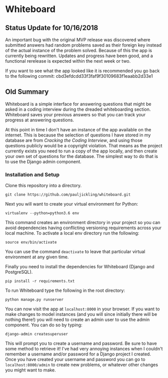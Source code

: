# Whiteboard

## Status Update for 10/16/2018

An important bug with the original MVP release was discovered where submitted answers had random problems saved as their foreign key instead of the actual instance of the problem solved. Because of this the app is currently being rewritten. Updates and progress have been good, and a functional rerelease is expected within the next week or two.

If you want to see what the app looked like it is recommended you go back to the following commit: cbd3efdcdd33f3faf9f30109683f1eaabb2d33e1

## Old Summary

Whiteboard is a simple interface for answering questions that might be asked in a coding interview during the dreaded whiteboarding section. Whiteboard saves your previous answers so that you can track your progress at answering questions.

At this point in time I don't have an instance of the app available on the internet. This is because the selection of questions I have stored in my database are from *Cracking the Coding Interview*, and using those questions publicly would be a copyright violation. That means as the project currently exists you need to run a copy of the app locally, and then create your own set of questions for the database. The simplest way to do that is to use the Django admin component.

### Installation and Setup

Clone this repository into a directory.

`git clone https://github.com/pauljickling/whiteboard.git`

Next you will want to create your virtual environment for Python:

`virtualenv --python=python3.6 env`

This command creates an environment directory in your project so you can avoid dependencies having conflicting versioning requirements across your local machine. To activate a local env directory run the following:

`source env/bin/activate`

You can use the command `deactivate` to leave that particular virtual environment at any given time.

Finally you need to install the dependencies for Whiteboard (Django and PostgreSQL).

`pip install -r requirements.txt`

To run Whiteboard type the following in the root directory:

`python manage.py runserver`

You can now visit the app at `localhost:8000` in your browser. If you want to make changes to model instances (and you will since initially there will be nothing there!) you will need to create an admin user to use the admin component. You can do so by typing:

`django-admin createsuperuser`

This will prompt you to create a username and password. Be sure to have some method to retrieve it! I've had very annoying instances when I couldn't remember a username and/or password for a Django project I created. Once you have created your username and password you can go to `localhost:8000/admin` to create new problems, or whatever other changes you might want to make.
